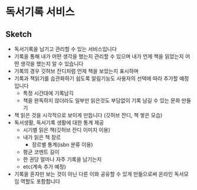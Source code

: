 # 독서기록 서비스

## Sketch

- 독서기록을 남기고 관리할 수 있는 서비스입니다
- 기록을 통해 내가 어떤 생각을 했는지 관리할 수 있으며 내가 언제 책을 읽었는지 어떤 생각을 했는지 알 수 있습니다
- 기록의 경우 깃허브 잔디처럼 언제 책을 보았는지 표시하며
- 기록과 책읽기를 습관화하기 쉽도록 알림기능도 사용자의 선택에 따라 추가할 예정입니다
  - 특정 시간대에 기록남긱
  - 책을 완독하지 않더라도 일부만 읽은것도 부담없이 기록 남길 수 있는 문화 만들기
- 책 읽은 것을 시각적으로 보이게 만듭니다 (깃허브 잔디, 책 쌓은 모습)
- 독서생활, 독서기록 생활에 대한 통계 제공
  - 시기별 읽은 책(깃허브 잔디 이미지 이용)
  - 내가 읽은 책 장르
    - 장르별 통계(isbn 분류 이용)
  - 평균 코멘트 길이
  - 한 권당 얼마나 자주 기록을 남기는지
  - etc(계속 추가 예정)
- 기록을 혼자만 보는 것이 아닌 다른 이와 공유할 수 있게 만듦으로써 온라인 독서모임 역할도 포함합니다
